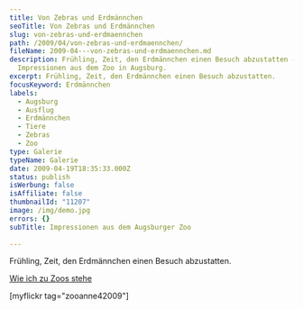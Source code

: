 ```yaml
---
title: Von Zebras und Erdmännchen
seoTitle: Von Zebras und Erdmännchen
slug: von-zebras-und-erdmaennchen
path: /2009/04/von-zebras-und-erdmaennchen/
fileName: 2009-04---von-zebras-und-erdmaennchen.md
description: Frühling, Zeit, den Erdmännchen einen Besuch abzustatten - Einige
  Impressionen aus dem Zoo in Augsburg.
excerpt: Frühling, Zeit, den Erdmännchen einen Besuch abzustatten.
focusKeyword: Erdmännchen
labels:
  - Augsburg
  - Ausflug
  - Erdmännchen
  - Tiere
  - Zebras
  - Zoo
type: Galerie
typeName: Galerie
date: 2009-04-19T18:35:33.000Z
status: publish
isWerbung: false
isAffiliate: false
thumbnailId: "11207"
image: /img/demo.jpg
errors: {}
subTitle: Impressionen aus dem Augsburger Zoo
  
---
```


Frühling, Zeit, den Erdmännchen einen Besuch abzustatten.

[Wie ich zu Zoos stehe](/2015/04/wie-ich-zu-zoos-stehe/)

[myflickr tag="zooanne42009"]

  